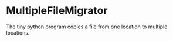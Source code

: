 # MultipleFileMigrator
The tiny python program copies a file from one location to multiple locations.
